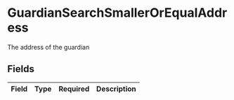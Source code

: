 # GuardianSearchSmallerOrEqualAddress

The address of the guardian


## Fields

| Field       | Type        | Required    | Description |
| ----------- | ----------- | ----------- | ----------- |
